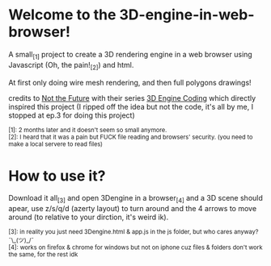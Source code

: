 # Welcome to the 3D-engine-in-web-browser!

A small<sub>[1]</sub> project to create a 3D rendering engine in a web browser using Javascript (Oh, the pain!<sub>[2]</sub>) and html.

At first only doing wire mesh rendering, and then full polygons drawings!

credits to [Not the Future](https://www.youtube.com/@notthefuture1881) with their series [3D Engine Coding](https://www.youtube.com/playlist?list=PLUvk3cvE4qoYjYuQdCIdnxRUThX63PFhk) which directly inspired this project (I ripped off the idea but not the code, it's all by me, I stopped at ep.3 for doing this project)

<sub>
  [1]: 2 months later and it doesn't seem so small anymore.</br>
  [2]: I heard that it was a pain but FUCK file reading and browsers' security. (you need to make a local servere to read files)
</sub>

# How to use it?
Download it all<sub>[3]</sub> and open 3Dengine in a browser<sub>[4]</sub> and a 3D scene should apear, use z/s/q/d (azerty layout) to turn around and the 4 arrows to move around (to relative to your dirction, it's weird ik).

<sub>
  [3]: in reality you just need 3Dengine.html & app.js in the js folder, but who cares anyway? ¯\_(ツ)_/¯</br>
  [4]: works on firefox & chrome for windows but not on iphone cuz files & folders don't work the same, for the rest idk
</sub>
